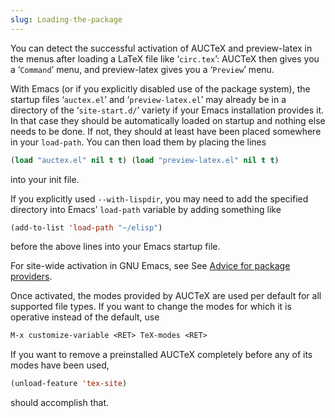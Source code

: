 ```yaml
---
slug: Loading-the-package
---
```


You can detect the successful activation of AUCTeX and preview-latex in the menus after loading a LaTeX file like ‘`circ.tex`’: AUCTeX then gives you a ‘`Command`’ menu, and preview-latex gives you a ‘`Preview`’ menu.

With Emacs (or if you explicitly disabled use of the package system), the startup files ‘`auctex.el`’ and ‘`preview-latex.el`’ may already be in a directory of the ‘`site-start.d/`’ variety if your Emacs installation provides it. In that case they should be automatically loaded on startup and nothing else needs to be done. If not, they should at least have been placed somewhere in your `load-path`. You can then load them by placing the lines

```lisp
(load "auctex.el" nil t t) (load "preview-latex.el" nil t t) 
```

into your init file.

If you explicitly used `--with-lispdir`, you may need to add the specified directory into Emacs’ `load-path` variable by adding something like

```lisp
(add-to-list 'load-path "~/elisp") 
```

before the above lines into your Emacs startup file.

For site-wide activation in GNU Emacs, see See [Advice for package providers](Advice-for-package-providers).

Once activated, the modes provided by AUCTeX are used per default for all supported file types. If you want to change the modes for which it is operative instead of the default, use

```lisp
M-x customize-variable <RET> TeX-modes <RET> 
```

If you want to remove a preinstalled AUCTeX completely before any of its modes have been used,

```lisp
(unload-feature 'tex-site) 
```

should accomplish that.
